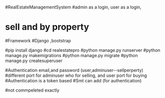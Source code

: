 #RealEstateManagementSystem
#admin as a login, user as a login,
# sell and by property


#Framework 
#Django ,bootstrap

#pip install django
#cd realestatepro
#python manage.py runserver
#python manage.py makemigrations
#python manage.py migrate
#python manage.py createsuperuser

#Authentication email,and password (user,adminuser--sellperperty)
#different port for adminuser who for selling, and user port for buying
#Authentication is a token based
#Smt can add (for authentication)


#not commpeleted exactly
